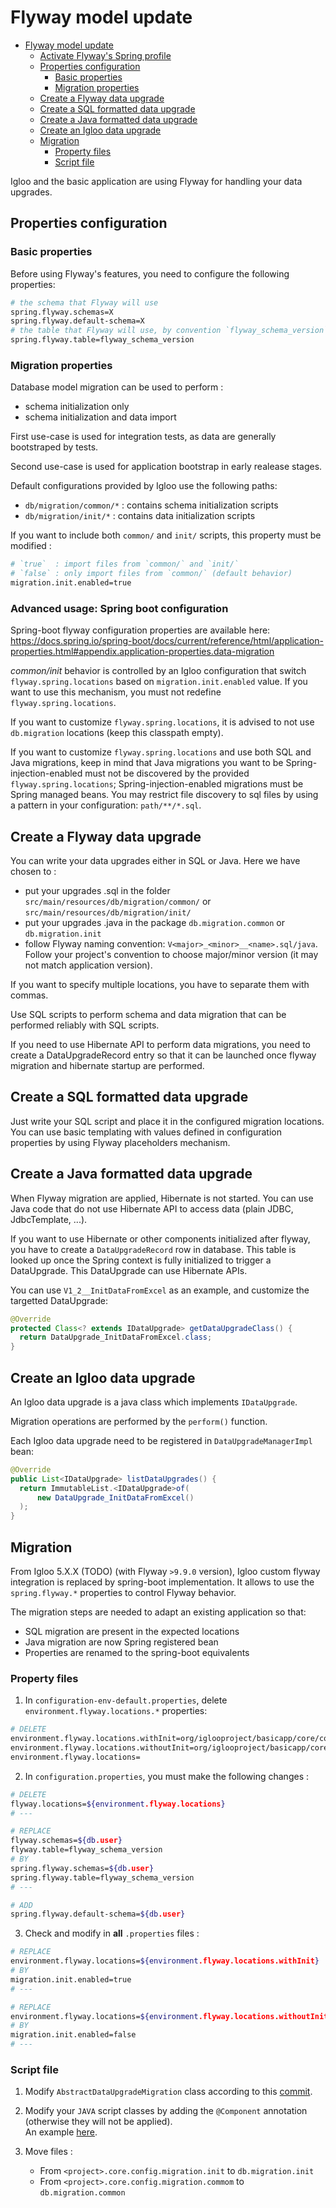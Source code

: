# Flyway model update

- [Flyway model update](#flyway-model-update)
  - [Activate Flyway's Spring profile](#activate-flyways-spring-profile)
  - [Properties configuration](#properties-configuration)
    - [Basic properties](#basic-properties)
    - [Migration properties](#migration-properties)
  - [Create a Flyway data upgrade](#create-a-flyway-data-upgrade)
  - [Create a SQL formatted data upgrade](#create-a-sql-formatted-data-upgrade)
  - [Create a Java formatted data upgrade](#create-a-java-formatted-data-upgrade)
  - [Create an Igloo data upgrade](#create-an-igloo-data-upgrade)
  - [Migration](#migration)
    - [Property files](#property-files)
    - [Script file](#script-file)

Igloo and the basic application are using Flyway for handling your data upgrades.

## Properties configuration

### Basic properties

Before using Flyway's features, you need to configure the following properties:

```bash
# the schema that Flyway will use
spring.flyway.schemas=X
spring.flyway.default-schema=X
# the table that Flyway will use, by convention `flyway_schema_version` 
spring.flyway.table=flyway_schema_version
```

### Migration properties

Database model migration can be used to perform :

* schema initialization only
* schema initialization and data import

First use-case is used for integration tests, as data are generally bootstraped by tests.

Second use-case is used for application bootstrap in early realease stages.

Default configurations provided by Igloo use the following paths:

- `db/migration/common/*` : contains schema initialization scripts
- `db/migration/init/*` : contains data initialization scripts

If you want to include both `common/` and `init/` scripts, this property must be modified :

```bash
# `true`  : import files from `common/` and `init/`
# `false` : only import files from `common/` (default behavior)
migration.init.enabled=true
```


### Advanced usage: Spring boot configuration

Spring-boot flyway configuration properties are available here: https://docs.spring.io/spring-boot/docs/current/reference/html/application-properties.html#appendix.application-properties.data-migration

*common/init* behavior is controlled by an Igloo configuration that switch
`flyway.spring.locations` based on `migration.init.enabled` value. If you want to use this
mechanism, you must not redefine `flyway.spring.locations`.

If you want to customize `flyway.spring.locations`, it is advised to not use
`db.migration` locations (keep this classpath empty).

If you want to customize `flyway.spring.locations` and use both SQL and Java migrations,
keep in mind that Java migrations you want to be Spring-injection-enabled must not be
discovered by the provided `flyway.spring.locations`; Spring-injection-enabled migrations
must be Spring managed beans. You may restrict file discovery to sql files by using
a pattern in your configuration: `path/**/*.sql`.


## Create a Flyway data upgrade

You can write your data upgrades either in SQL or Java.
Here we have chosen to :

  * put your upgrades .sql in the folder `src/main/resources/db/migration/common/` or `src/main/resources/db/migration/init/`
  * put your upgrades .java in the package `db.migration.common` or `db.migration.init`
  * follow Flyway naming convention: `V<major>_<minor>__<name>.sql/java`. Follow your project's
    convention to choose major/minor version (it may not match application version).

If you want to specify multiple locations, you have to separate them with commas.

Use SQL scripts to perform schema and data migration that can be performed reliably with
SQL scripts.

If you need to use Hibernate API to perform data migrations, you need to create a
DataUpgradeRecord entry so that it can be launched once flyway migration and hibernate
startup are performed.


## Create a SQL formatted data upgrade

Just write your SQL script and place it in the configured migration locations. You can
use basic templating with values defined in configuration properties by using Flyway
placeholders mechanism.


## Create a Java formatted data upgrade

When Flyway migration are applied, Hibernate is not started. You can use Java code that
do not use Hibernate API to access data (plain JDBC, JdbcTemplate, ...).

If you want to use Hibernate or other components initialized after flyway,
you have to create a `DataUpgradeRecord` row in database. This table is looked up once
the Spring context is fully initialized to trigger a DataUpgrade. This DataUpgrade
can use Hibernate APIs.

You can use `V1_2__InitDataFromExcel` as an example, and customize the targetted
DataUpgrade:

```java
@Override
protected Class<? extends IDataUpgrade> getDataUpgradeClass() {
  return DataUpgrade_InitDataFromExcel.class;
}
```

## Create an Igloo data upgrade

An Igloo data upgrade is a java class which implements `IDataUpgrade`.

Migration operations are performed by the `perform()` function.

Each Igloo data upgrade need to be registered in  `DataUpgradeManagerImpl` bean:

```java
@Override
public List<IDataUpgrade> listDataUpgrades() {
  return ImmutableList.<IDataUpgrade>of(
      new DataUpgrade_InitDataFromExcel()
  );
}
```

## Migration

From Igloo 5.X.X (TODO) (with Flyway `>9.9.0` version), Igloo custom flyway integration is
replaced by spring-boot implementation. It allows to use the `spring.flyway.*` properties
to control Flyway behavior.

The migration steps are needed to adapt an existing application so that:

* SQL migration are present in the expected locations
* Java migration are now Spring registered bean
* Properties are renamed to the spring-boot equivalents

### Property files

1. In `configuration-env-default.properties`, delete `environment.flyway.locations.*`
   properties:

```bash
# DELETE
environment.flyway.locations.withInit=org/iglooproject/basicapp/core/config/migration/common,org/iglooproject/basicapp/core/config/migration/init,db/migration/common/
environment.flyway.locations.withoutInit=org/iglooproject/basicapp/core/config/migration/common,db/migration/common/
environment.flyway.locations=
```

2. In `configuration.properties`, you must make the following changes :

```bash
# DELETE
flyway.locations=${environment.flyway.locations}
# ---

# REPLACE
flyway.schemas=${db.user}
flyway.table=flyway_schema_version
# BY
spring.flyway.schemas=${db.user}
spring.flyway.table=flyway_schema_version
# ---

# ADD
spring.flyway.default-schema=${db.user}
```

3. Check and modify in **all** `.properties` files :
```bash
# REPLACE
environment.flyway.locations=${environment.flyway.locations.withInit}
# BY
migration.init.enabled=true
# ---

# REPLACE
environment.flyway.locations=${environment.flyway.locations.withoutInit}
# BY
migration.init.enabled=false
# ---
```

### Script file

1. Modify `AbstractDataUpgradeMigration` class according to this [commit](https://github.com/igloo-project/igloo-parent/commit/1f87e628f98c57c296661f7fc9b3fdbb0c64a782#diff-bd35549851f4e20174bec607c189418397635f2c46777f1f59732cb8630225d9). 

2. Modify your `JAVA` script classes by adding the `@Component` annotation (otherwise they will not be applied).   
An example [here](https://github.com/igloo-project/igloo-parent/commit/1f87e628f98c57c296661f7fc9b3fdbb0c64a782#diff-2fc5796213ed4ca640455757c8e0ac259a009fcebac78b3386dc3e4532453ee8).

3. Move files :
   - From `<project>.core.config.migration.init` to `db.migration.init`
   - From `<project>.core.config.migration.commom` to `db.migration.common`
